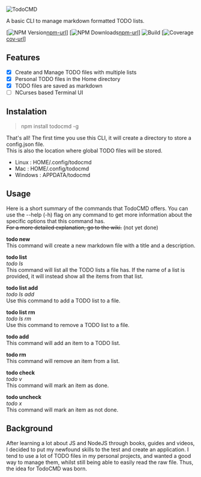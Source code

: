 ![TodoCMD][logo]

  A basic CLI to manage markdown formatted TODO lists.

  [![NPM Version][npm-version-img][npm-url]]
  [![NPM Downloads][npm-dl-img][npm-url]]
  ![Build][build-img]
  [![Coverage][cov-img][cov-url]]

## Features
  - [X] Create and Manage TODO files with multiple lists
  - [X] Personal TODO files in the Home directory
  - [X] TODO files are saved as markdown
  - [ ] NCurses based Terminal UI

## Instalation
  > npm install todocmd -g

That's all!
The first time you use this CLI, it will create a directory to store a config.json file.  
This is also the location where global TODO files will be stored.  
  - Linux   : HOME/.config/todocmd
  - Mac     : HOME/.config/todocmd
  - Windows : APPDATA/todocmd

## Usage
Here is a short summary of the commands that TodoCMD offers. You can use the --help (-h) flag on any command to get more information about the specific options that this command has.  
~~For a more detailed explanation, go to the wiki.~~ (not yet done)  

__todo new__  
This command will create a new markdown file with a title and a description.

__todo list__  
_todo ls_  
This command will list all the TODO lists a file has. If the name of a list is provided, it will instead show all the items from that list.

__todo list add__  
_todo ls add_  
Use this command to add a TODO list to a file.

__todo list rm__  
_todo ls rm_  
Use this command to remove a TODO list to a file.

__todo add__  
This command will add an item to a TODO list.

__todo rm__  
This command will remove an item from a list.

__todo check__  
_todo v_  
This command will mark an item as done.

__todo uncheck__  
_todo x_  
This command will mark an item as not done.

## Background
After learning a lot about JS and NodeJS through books, guides and videos, I decided to put my newfound skills to the test and create an application.
I tend to use a lot of TODO files in my personal projects, and wanted a good way to manage them, whilst still being able to easily read the raw file.
Thus, the idea for TodoCMD was born.

[logo]:             https://0phoff.github.io/TodoCMD/assets/logo.svg
[npm-version-img]:  https://img.shields.io/npm/v/todocmd.svg
[npm-dl-img]:       https://img.shields.io/npm/dt/todocmd.svg
[npm-url]:          https://npmjs.org/package/todocmd
[build-img]:        https://0phoff.github.io/TodoCMD/assets/build.svg
[cov-img]:          https://0phoff.github.io/TodoCMD/assets/coverage.svg
[cov-url]:          https://0phoff.github.io/TodoCMD
[pay-img]: unknown
[pay-url]: unknown
